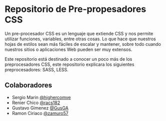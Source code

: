 Repositorio de Pre-propesadores CSS
===================================

Un pre-procesador CSS es un lenguaje que extiende CSS y nos permite utilizar funciones, variables, entre otras cosas. Lo que hace que nuestros hojas de estilos sean más fáciles de escalar y mantener, sobre todo cuando nuestros sitios o aplicaciones Web pueden ser muy extensos.

Este repositorio está destinado a conocer un poco más de los preprocesadores CSS,  este repositorio explicara los siguientes preprocesadores: SASS, LESS.

## Colaboradores

  - Sergio Marin [@highercomve](https://github.com/highercomve)
  - Renier Chico [@racs182](https://github.com/racs182)
  - Gustavo Gimenez [@GusGA](https://github.com/GusGA)
  - Ramon Ciriaco [@zamuro57](https://github.com/zamuro57)